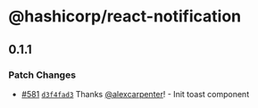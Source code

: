 # @hashicorp/react-notification

## 0.1.1

### Patch Changes

- [#581](https://github.com/hashicorp/react-components/pull/581) [`d3f4fad3`](https://github.com/hashicorp/react-components/commit/d3f4fad33ef08e440bebd46fe82b23b26728cba7) Thanks [@alexcarpenter](https://github.com/alexcarpenter)! - Init toast component
